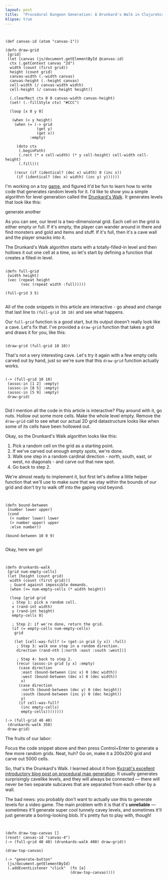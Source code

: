 ```yaml
---
layout: post
title:  "Procedural Dungeon Generation: A Drunkard's Walk in ClojureScript"
klipse: true
---
```


<pre class="hidden"><code class="cljs">

(def canvas-id (atom "canvas-1"))

(defn draw-grid
 [grid]
 (let [canvas (js/document.getElementById @canvas-id)
  ctx (.getContext canvas "2d")
  width (count (first grid))
  height (count grid)
  canvas-width (.-width canvas)
  canvas-height (.-height canvas)
  cell-width (/ canvas-width width)
  cell-height (/ canvas-height height)]

  (.clearRect ctx 0 0 canvas-width canvas-height)
  (set! (.-fillStyle ctx) "#CCC")

  (loop [x 0 y 0]

   (when (< y height)
	(when (= (-> grid
			  (get y)
			  (get x))
		   :empty)

	 (doto ctx
	  (.beginPath)
	  (.rect (* x cell-width) (* y cell-height) cell-width cell-height)
	  (.fill)))

	(recur (if (identical? (dec x) width) 0 (inc x))
	 (if (identical? (dec x) width) (inc y) y))))))
</code></pre>

I'm working on a toy [game](http://github.com/jrheard/voke), and figured it'd be fun to learn how to write code that generates random levels for it. I'd like to show you a simple algorithm for level generation called the [Drunkard's Walk](http://www.roguebasin.com/index.php?title=Random_Walk_Cave_Generation). It generates levels that look like this:

<canvas id="canvas-4" width="400" height="400"></canvas>

<div class="button-wrapper">
<a class="button" id="generate-button">generate another</a>
</div>

As you can see, our level is a two-dimensional grid. Each cell on the grid is either empty or full. If it's empty, the player can wander around in there and find monsters and gold and items and stuff. If it's full, then it's a cave wall and the player smacks into it.

The Drunkard's Walk algorithm starts with a totally-filled-in level and then hollows it out one cell at a time, so let's start by defining a function that creates a filled-in level.

<pre><code class="cljs">
(defn full-grid
 [width height]
 (vec (repeat height
	   (vec (repeat width :full)))))

(full-grid 3 5)

</code></pre>

All of the code snippets in this article are interactive - go ahead and change that last line to <code>(full-grid 10 10)</code> and see what happens.

Our <code>full-grid</code> function is a good start, but its output doesn't really look like a cave. Let's fix that. I've provided a <code>draw-grid</code> function that takes a grid and draws it for you, like this:

<pre><code class="cljs" data-preamble='(reset! canvas-id "canvas-1")'>
(draw-grid (full-grid 10 10))
</code></pre>

<canvas id="canvas-1" width="200" height="200"></canvas>

That's not a very interesting cave. Let's try it again with a few empty cells carved out by hand, just so we're sure that this <code>draw-grid</code> function actually works.

<pre><code class="cljs" data-preamble='(reset! canvas-id "canvas-2")'>
(-> (full-grid 10 10)
 (assoc-in [1 2] :empty)
 (assoc-in [8 5] :empty)
 (assoc-in [5 9] :empty)
 draw-grid)

</code></pre>

<canvas id="canvas-2" width="200" height="200"></canvas>

Did I mention all the code in this article is interactive? Play around with it, go nuts. Hollow out some more cells. Make the whole level empty. Remove the <code>draw-grid</code> call to see what our actual 2D grid datastructure looks like when some of its cells have been hollowed out.

Okay, so the Drunkard's Walk algorithm looks like this:

1. Pick a random cell on the grid as a starting point.
1. If we've carved out enough empty spots, we're done.
1. Walk one step in a random cardinal direction - north, south, east, or west, no diagonals - and carve out that new spot.
1. Go back to step 2.

We're almost ready to implement it, but first let's define a little helper function that we'll use to make sure that we stay within the bounds of our grid and don't try to walk off into the gaping void beyond.

<pre><code class="cljs">

(defn bound-between
 [number lower upper]
 (cond
  (< number lower) lower
  (> number upper) upper
  :else number))

(bound-between 10 0 9)

</code></pre>

Okay, here we go!

<pre><code class="cljs" data-preamble='(reset! canvas-id "canvas-3")'>

(defn drunkards-walk
 [grid num-empty-cells]
 (let [height (count grid)
  width (count (first grid))]
  ; Guard against impossible demands.
  (when (<= num-empty-cells (* width height))

  (loop [grid grid
   ; Step 1: pick a random cell.
   x (rand-int width)
   y (rand-int height)
   empty-cells 0]

   ; Step 2: if we're done, return the grid.
   (if (= empty-cells num-empty-cells)
	grid

	(let [cell-was-full? (= (get-in grid [y x]) :full)
	 ; Step 3: walk one step in a random direction.
	 direction (rand-nth [:north :east :south :west])]

	 ; Step 4: back to step 2.
	 (recur (assoc-in grid [y x] :empty)
	  (case direction
	   :east (bound-between (inc x) 0 (dec width))
	   :west (bound-between (dec x) 0 (dec width))
	   x)
	  (case direction
	   :north (bound-between (dec y) 0 (dec height))
	   :south (bound-between (inc y) 0 (dec height))
	   y)
	  (if cell-was-full?
	   (inc empty-cells)
	   empty-cells))))))))

(-> (full-grid 40 40)
 (drunkards-walk 350)
 draw-grid)
</code></pre>

The fruits of our labor:

<canvas id="canvas-3" width="400" height="400"></canvas>

Focus the code snippet above and then press Control+Enter to generate a few more random grids. Neat, huh? Go on, make it a 200x200 grid and carve out 5000 cells.

So, that's the Drunkard's Walk. I learned about it from [Kyzrati's excellent introductory blog post on procedural map generation](http://www.gridsagegames.com/blog/2014/06/procedural-map-generation/). It usually generates surprisingly cavelike levels, and they will always be connected — there will never be two separate subcaves that are separated from each other by a wall.

The bad news: you probably don't want to actually use this to generate levels for a video game. The main problem with it is that it's **unreliable** — sometimes it'll generate super cool tunnely cavey levels, and sometimes it'll just generate a boring-looking blob. It's pretty fun to play with, though!

<pre class="hidden"><code class="cljs">

(defn draw-top-canvas []
(reset! canvas-id "canvas-4")
(-> (full-grid 40 40) (drunkards-walk 400) draw-grid))

(draw-top-canvas)

(-> "generate-button"
 (js/document.getElementById)
 (.addEventListener "click"  (fn [e]
							 (draw-top-canvas))))
</code></pre>
